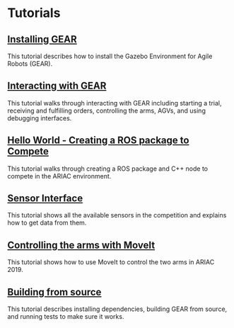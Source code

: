 # Tutorials

## [Installing GEAR](./tutorials/installation.md)

This tutorial describes how to install the Gazebo Environment for Agile Robots (GEAR).

## [Interacting with GEAR](./tutorials/gear_interface)

This tutorial walks through interacting with GEAR including starting a trial, receiving and fulfilling orders, controlling the arms, AGVs, and using debugging interfaces.

## [Hello World - Creating a ROS package to Compete](./tutorials/hello_world)

This tutorial walks through creating a ROS package and C++ node to compete in the ARIAC environment.

## [Sensor Interface](./tutorials/sensor_interface)

This tutorial shows all the available sensors in the competition and explains how to get data from them.

## [Controlling the arms with MoveIt](./tutorials/moveit_interface)

This tutorial shows how to use MoveIt to control the two arms in ARIAC 2019.

## [Building from source](./tutorials/building_from_source)

This tutorial describes installing dependencies, building GEAR from source, and running tests to make sure it works.
